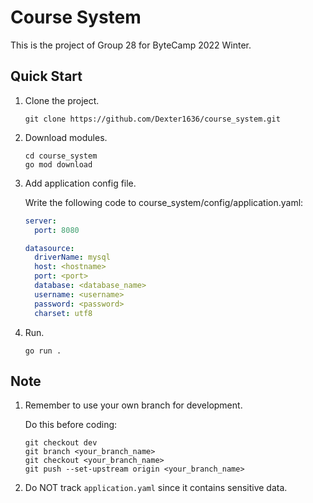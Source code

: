 # Course System

This is the project of Group 28 for ByteCamp 2022 Winter.

## Quick Start

1. Clone the project.
    
    ```
    git clone https://github.com/Dexter1636/course_system.git
    ```

2. Download modules.
    
    ```
    cd course_system
    go mod download
    ```

3. Add application config file.
    
    Write the following code to course_system/config/application.yaml:
    
    ```yaml
    server:
      port: 8080
    
    datasource:
      driverName: mysql
      host: <hostname>
      port: <port>
      database: <database_name>
      username: <username>
      password: <password>
      charset: utf8
    ```

4. Run.
    
    ```
    go run .
    ```

## Note

1. Remember to use your own branch for development.
    
    Do this before coding:
    
    ```
    git checkout dev
    git branch <your_branch_name>
    git checkout <your_branch_name>
    git push --set-upstream origin <your_branch_name>
    ```
   
2. Do NOT track `application.yaml` since it contains sensitive data.
